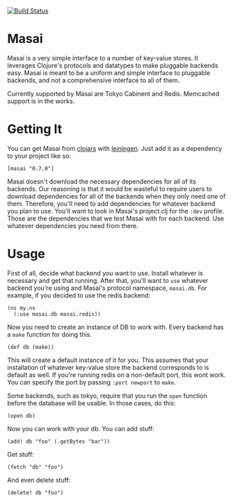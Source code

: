 [![Build Status](https://secure.travis-ci.org/flatland/masai.png)](http://travis-ci.org/flatland/masai)

# Masai

Masai is a very simple interface to a number of key-value stores. It leverages Clojure's protocols and datatypes to make pluggable backends easy. Masai is meant to be a uniform and simple interface to pluggable backends, and not a comprehensive interface to all of them.

Currently supported by Masai are Tokyo Cabinent and Redis. Memcached support is in the works.

# Getting It

You can get Masai from [clojars](http://clojars.org) with [leiningen](https://github.com/technomancy/leiningen).
Just add it as a dependency to your project like so:

    [masai "0.7.0"]

Masai doesn't download the necessary dependencies for all of its backends. Our reasoning is that it would be wasteful to require users to download dependencies for all of the backends when they only need one of them. Therefore, you'll need to add dependencies for whatever backend you plan to use. You'll want to look in Masai's project.clj for the `:dev` profile. Those are the dependencies that we test Masai with for each backend. Use whatever dependencies you need from there.

# Usage

First of all, decide what backend you want to use. Install whatever is necessary and get that running. After that, you'll want to `use` whatever backend you're using and Masai's protocol namespace, `masai.db`. For example, if you decided to use the redis backend:

    (ns my.ns
      (:use masai.db masai.redis))

Now you need to create an instance of DB to work with. Every backend has a `make` function for doing this.

    (def db (make))

This will create a default instance of it for you. This assumes that your installation of whatever key-value store the backend corresponds to is default as well. If you're running redis on a non-default port, this wont work. You can specify the port by passing `:port newport` to `make`.

Some backends, such as tokyo, require that you run the `open` function before the database will be usable. In those cases, do this:

    (open db)

Now you can work with your db. You can add stuff:

    (add! db "foo" (.getBytes "bar"))

Get stuff:

    (fetch "db" "foo")

And even delete stuff:

    (delete! db "foo")
